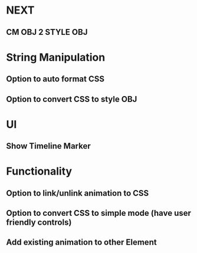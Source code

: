# NEXT
## CM OBJ 2 STYLE OBJ

# String Manipulation
## Option to auto format CSS
## Option to convert CSS to style OBJ

# UI
## Show Timeline Marker

# Functionality
## Option to link/unlink animation to CSS
## Option to convert CSS to simple mode (have user friendly controls)
## Add existing animation to other Element